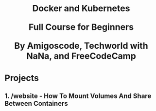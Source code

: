 <h1 align="center">
Docker and Kubernetes
<p align="center">
Full Course for Beginners
</p>
<p align="center">
By Amigoscode, Techworld with NaNa, and FreeCodeCamp
</p>
</h1>

# Projects

## 1. /website - How To Mount Volumes And Share Between Containers
